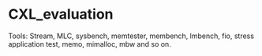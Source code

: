 # CXL_evaluation
Tools: Stream, MLC, sysbench, memtester, membench, lmbench, fio, stress application test, memo, mimalloc, mbw and so on.
